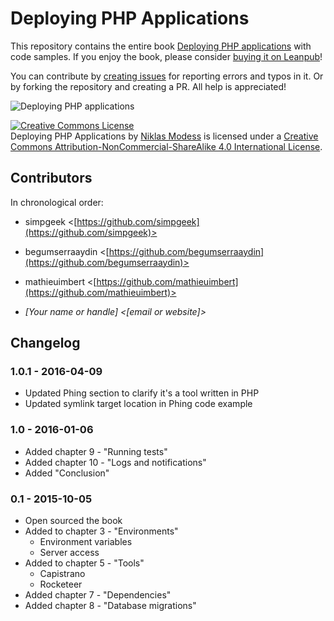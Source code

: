 Deploying PHP Applications
==========================

This repository contains the entire book [Deploying PHP applications](https://leanpub.com/deploying-php-applications) with code samples. If you enjoy the book, please consider [buying it on Leanpub](https://leanpub.com/deploying-php-applications)!

You can contribute by [creating issues](https://github.com/modess/deploying-php-applications/issues/new) for reporting errors and typos in it. Or by forking the repository and creating a PR. All help is appreciated!

![Deploying PHP applications](https://s3.amazonaws.com/titlepages.leanpub.com/deploying-php-applications/large?1407753697)

<a rel="license" href="http://creativecommons.org/licenses/by-nc-sa/4.0/"><img alt="Creative Commons License" style="border-width:0" src="https://i.creativecommons.org/l/by-nc-sa/4.0/88x31.png" /></a><br /><span xmlns:dct="http://purl.org/dc/terms/" property="dct:title">Deploying PHP Applications</span> by <a xmlns:cc="http://creativecommons.org/ns#" href="https://leanpub.com/deploying-php-applications" property="cc:attributionName" rel="cc:attributionURL">Niklas Modess</a> is licensed under a <a rel="license" href="http://creativecommons.org/licenses/by-nc-sa/4.0/">Creative Commons Attribution-NonCommercial-ShareAlike 4.0 International License</a>.

## Contributors

In chronological order:

* simpgeek <[https://github.com/simpgeek](https://github.com/simpgeek)>
* begumserraaydin <[https://github.com/begumserraaydin](https://github.com/begumserraaydin)>
* mathieuimbert <[https://github.com/mathieuimbert](https://github.com/mathieuimbert)>

* *[Your name or handle] <[email or website]>*

## Changelog

### 1.0.1 - 2016-04-09

* Updated Phing section to clarify it's a tool written in PHP
* Updated symlink target location in Phing code example

### 1.0 - 2016-01-06

* Added chapter 9 - "Running tests"
* Added chapter 10 - "Logs and notifications"
* Added "Conclusion"

### 0.1 - 2015-10-05

* Open sourced the book
* Added to chapter 3 - "Environments"
    - Environment variables
    - Server access
* Added to chapter 5 - "Tools"
    - Capistrano
    - Rocketeer
* Added chapter 7 - "Dependencies"
* Added chapter 8 - "Database migrations"
